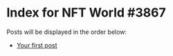 # Index for NFT World #3867
Posts will be displayed in the order below:

- [Your first post](./001-first.md)

